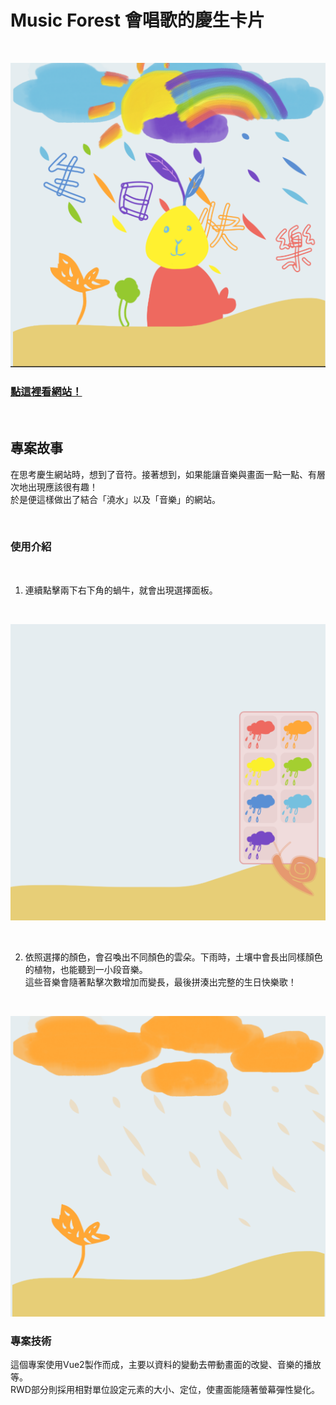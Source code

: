# Music Forest 會唱歌的慶生卡片

<br>

![main](./src/assets/screenshot-main.PNG)

### [點這裡看網站！](https://ansticefish.github.io/music-forest/#/)
<br>

## 專案故事

在思考慶生網站時，想到了音符。接著想到，如果能讓音樂與畫面一點一點、有層次地出現應該很有趣！
<br>
於是便這樣做出了結合「澆水」以及「音樂」的網站。

<br>

### 使用介紹
<br>

1. 連續點擊兩下右下角的蝸牛，就會出現選擇面板。

<br>

![board](./src/assets/screenshot-board.PNG)

<br>

2. 依照選擇的顏色，會召喚出不同顏色的雲朵。下雨時，土壤中會長出同樣顏色的植物，也能聽到一小段音樂。
<br> 這些音樂會隨著點擊次數增加而變長，最後拼湊出完整的生日快樂歌！

<br>

![demo](./src/assets/screenshot-demo.PNG)<br>

### 專案技術
這個專案使用Vue2製作而成，主要以資料的變動去帶動畫面的改變、音樂的播放等。<br>
RWD部分則採用相對單位設定元素的大小、定位，使畫面能隨著螢幕彈性變化。





